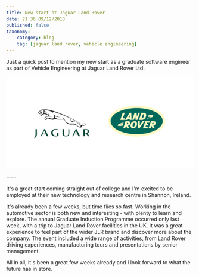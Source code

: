 ```yaml
---
title: New start at Jaguar Land Rover
date: 21:36 09/12/2018
published: false
taxonomy:
    category: blog
    tag: [jaguar land rover, vehicle engineering]
---
```


Just a quick post to mention my new start as a graduate software engineer as part of Vehicle Engineering at Jaguar Land Rover Ltd. 

![jaguar_land_rover](jaguar_land_rover.svg)

===

It's a great start coming straight out of college and I'm excited to be employed at their new technology and research centre in Shannon, Ireland.

It's already been a few weeks, but time flies so fast. Working in the automotive sector is both new and interesting - with plenty to learn and explore. The annual Graduate Induction Programme occurred only last week, with a trip to Jaguar Land Rover facilities in the UK. It was a great experience to feel part of the wider JLR brand and discover more about the company. The event included a wide range of activities, from Land Rover driving experiences, manufacturing tours and presentations
by senior management.

All in all, it's been a great few weeks already and I look forward to what the future has in store.
